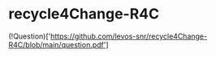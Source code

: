 # recycle4Change-R4C

(!Question)['https://github.com/levos-snr/recycle4Change-R4C/blob/main/question.pdf']
